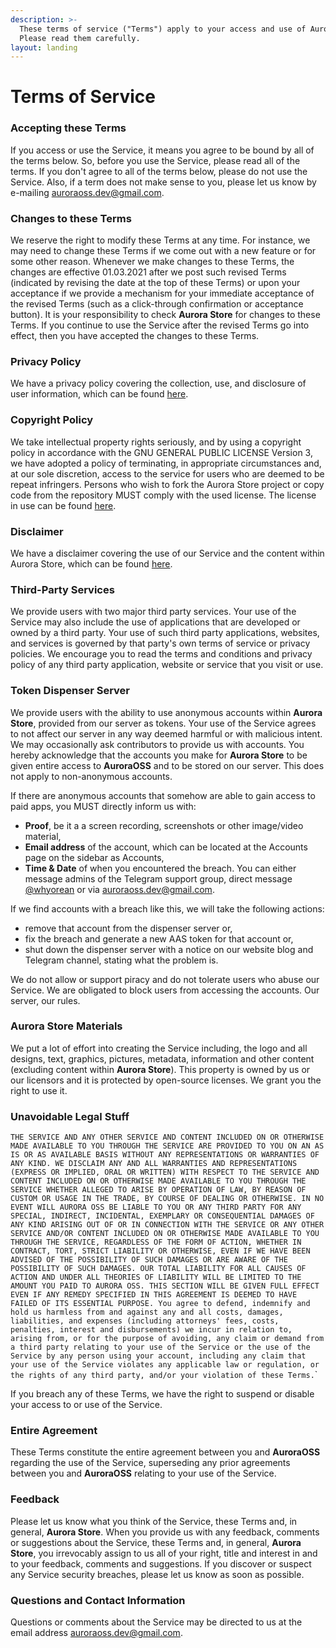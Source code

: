 ```yaml
---
description: >-
  These terms of service ("Terms") apply to your access and use of Aurora Store.
  Please read them carefully.
layout: landing
---
```


# Terms of Service

### Accepting these Terms

If you access or use the Service, it means you agree to be bound by all of the terms below. So, before you use the Service, please read all of the terms. If you don't agree to all of the terms below, please do not use the Service. Also, if a term does not make sense to you, please let us know by e-mailin​g [auroraoss.dev@gmail.com](mailto:auroraoss.dev@gmail.com).

### Changes to these Terms

We reserve the right to modify these Terms at any time. For instance, we may need to change these Terms if we come out with a new feature or for some other reason. Whenever we make changes to these Terms, the changes are effective 01.03.2021 after we post such revised Terms (indicated by revising the date at the top of these Terms) or upon your acceptance if we provide a mechanism for your immediate acceptance of the revised Terms (such as a click-through confirmation or acceptance button). It is your responsibility to check **Aurora Store** for changes to these Terms. If you continue to use the Service after the revised Terms go into effect, then you have accepted the changes to these Terms.​

### Privacy Policy

We have a privacy policy covering the collection, use, and disclosure of user information, which can be found [here](privacy-policy.md).​

### Copyright Policy

We take intellectual property rights seriously, and by using a copyright policy in accordance with the GNU GENERAL PUBLIC LICENSE Version 3, we have adopted a policy of terminating, in appropriate circumstances and, at our sole discretion, access to the service for users who are deemed to be repeat infringers. Persons who wish to fork the Aurora Store project or copy code from the repository MUST comply with the used license. The license in use can be found [here](https://www.gnu.org/licenses/gpl-3.0.en.html).​

### Disclaimer

We have a disclaimer covering the use of our Service and the content within Aurora Store, which can be found [here](disclaimer.md).​

### Third-Party Services

We provide users with two major third party services. Your use of the Service may also include the use of applications that are developed or owned by a third party. Your use of such third party applications, websites, and services is governed by that party's own terms of service or privacy policies. We encourage you to read the terms and conditions and privacy policy of any third party application, website or service that you visit or use.

### Token Dispenser Server

​We provide users with the ability to use anonymous accounts within **Aurora Store**, provided from our server as tokens. Your use of the Service agrees to not affect our server in any way deemed harmful or with malicious intent. We may occasionally ask contributors to provide us with accounts. You hereby acknowledge that the accounts you make for **Aurora Store** to be given entire access to **AuroraOSS** and to be stored on our server. This does not apply to non-anonymous accounts.

If there are anonymous accounts that somehow are able to gain access to paid apps, you MUST directly inform us with:​

* **Proof**, be it a a screen recording, screenshots or other image/video material,
* **Email address** of the account, which can be located at the Accounts page on the sidebar as Accounts,​
* **Time & Date** of when you encountered the breach. You can either message admins of the Telegram support group, direct message [@whyorean](tg://resolve?domain=whyorean) or via [auroraoss.dev@gmail.com](mailto:auroraoss.dev@gmail.com).​

If we find accounts with a breach like this, we will take the following actions:

* remove that account from the dispenser server or,
* ​fix the breach and generate a new AAS token for that account or,
* shut down the dispenser server with a notice on our website blog and Telegram channel, stating what the problem is.​

We do not allow or support piracy and do not tolerate users who abuse our Service. We are obligated to block users from accessing the accounts. Our server, our rules.

### Aurora Store Materials

We put a lot of effort into creating the Service including, the logo and all designs, text, graphics, pictures, metadata, information and other content (excluding content within **Aurora Store**). This property is owned by us or our licensors and it is protected by open-source licenses. We grant you the right to use it.

### ​Unavoidable Legal Stuff

`THE SERVICE AND ANY OTHER SERVICE AND CONTENT INCLUDED ON OR OTHERWISE MADE AVAILABLE TO YOU THROUGH THE SERVICE ARE PROVIDED TO YOU ON AN AS IS OR AS AVAILABLE BASIS WITHOUT ANY REPRESENTATIONS OR WARRANTIES OF ANY KIND. WE DISCLAIM ANY AND ALL WARRANTIES AND REPRESENTATIONS (EXPRESS OR IMPLIED, ORAL OR WRITTEN) WITH RESPECT TO THE SERVICE AND CONTENT INCLUDED ON OR OTHERWISE MADE AVAILABLE TO YOU THROUGH THE SERVICE WHETHER ALLEGED TO ARISE BY OPERATION OF LAW, BY REASON OF CUSTOM OR USAGE IN THE TRADE, BY COURSE OF DEALING OR OTHERWISE. IN NO EVENT WILL AURORA OSS BE LIABLE TO YOU OR ANY THIRD PARTY FOR ANY SPECIAL, INDIRECT, INCIDENTAL, EXEMPLARY OR CONSEQUENTIAL DAMAGES OF ANY KIND ARISING OUT OF OR IN CONNECTION WITH THE SERVICE OR ANY OTHER SERVICE AND/OR CONTENT INCLUDED ON OR OTHERWISE MADE AVAILABLE TO YOU THROUGH THE SERVICE, REGARDLESS OF THE FORM OF ACTION, WHETHER IN CONTRACT, TORT, STRICT LIABILITY OR OTHERWISE, EVEN IF WE HAVE BEEN ADVISED OF THE POSSIBILITY OF SUCH DAMAGES OR ARE AWARE OF THE POSSIBILITY OF SUCH DAMAGES. OUR TOTAL LIABILITY FOR ALL CAUSES OF ACTION AND UNDER ALL THEORIES OF LIABILITY WILL BE LIMITED TO THE AMOUNT YOU PAID TO AURORA OSS. THIS SECTION WILL BE GIVEN FULL EFFECT EVEN IF ANY REMEDY SPECIFIED IN THIS AGREEMENT IS DEEMED TO HAVE FAILED OF ITS ESSENTIAL PURPOSE. You agree to defend, indemnify and hold us harmless from and against any and all costs, damages, liabilities, and expenses (including attorneys' fees, costs, penalties, interest and disbursements) we incur in relation to, arising from, or for the purpose of avoiding, any claim or demand from a third party relating to your use of the Service or the use of the Service by any person using your account, including any claim that your use of the Service violates any applicable law or regulation, or the rights of any third party, and/or your violation of these Terms.`\`

If you breach any of these Terms, we have the right to suspend or disable your access to or use of the Service.​

### Entire Agreement

These Terms constitute the entire agreement between you and **AuroraOSS** regarding the use of the Service, superseding any prior agreements between you and **AuroraOSS** relating to your use of the Service.

### ​Feedback

Please let us know what you think of the Service, these Terms and, in general, **Aurora Store**. When you provide us with any feedback, comments or suggestions about the Service, these Terms and, in general, **Aurora Store**, you irrevocably assign to us all of your right, title and interest in and to your feedback, comments and suggestions. If you discover or suspect any Service security breaches, please let us know as soon as possible.​

### Questions and Contact Information

Questions or comments about the Service may be directed to us at the email address [auroraoss.dev@gmail.com](mailto:auroraoss.dev@gmail.com).​
